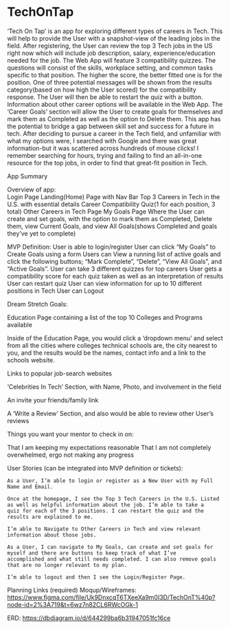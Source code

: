 # TechOnTap

  ‘Tech On Tap’ is an app for exploring different types of careers in Tech. This will help to provide the User with a snapshot-view of the leading jobs in the field. After registering, the User can review the top 3 Tech jobs in the US right now which will include  job description, salary, experience/education needed for the job.  The Web App will feature 3 compatibility quizzes. The questions will consist of the skills, workplace setting, and common tasks specific to that position. The higher the score, the better fitted one is for the position.  One of three potential messages will be shown from the results category(based on how high the User scored) for the compatibility response. The User will then be able to restart the quiz with a button. Information about other career options will be available in the Web App. The ‘Career Goals’ section will allow the User to create goals for themselves and mark them as Completed as well as the option to Delete them.
	 This app has the potential to bridge a gap between skill set and success for a future in tech. After deciding to pursue a career in the Tech field, and unfamiliar with what my options were, I searched with Google and there was great information-but it was scattered across hundreds of mouse clicks! I remember searching for hours, trying and failing to find an all-in-one resource for the top jobs, in order to find that great-fit position in Tech.
   
   
App Summary

Overview of app:  
Login Page
Landing(Home) Page with Nav Bar
Top 3 Careers in Tech in the U.S. with essential details
Career Compatibility Quiz(1 for each position, 3 total)
Other Careers in Tech Page
My Goals Page
Where the User can create and set goals, with the option to mark them as Completed, Delete them, view Current Goals, and view All Goals(shows Completed and goals they’ve yet to complete)
	


MVP Definition: 
User is able to login/register
User can click “My Goals” to Create Goals using a form
Users can View a running list of active goals and click the following buttons; “Mark Complete”, “Delete”, “View All Goals”, and “Active Goals”.
User can take 3 different quizzes for top careers
User gets a compatibility score for each quiz taken as well as an interpretation of results
User can restart quiz
User can view information for up to 10 different positions in Tech
User can Logout



Dream Stretch Goals:

Education Page containing a list of the top 10 Colleges and Programs available

Inside of the Education Page, you would click a ‘dropdown menu’ and select from all the cities where colleges technical schools are, the    city nearest to you, and the results would be the names, contact info and a link to the schools website.
 
Links to popular job-search websites
  
‘Celebrities In Tech’ Section, with Name, Photo, and involvement in the field
  
An invite your friends/family link

A ‘Write a Review’ Section, and also would be able to review other User’s reviews


Things you want your mentor to check in on:

That I am keeping my expectations reasonable
That I am not completely overwhelmed, ergo not making any progress



User Stories (can be integrated into MVP definition or tickets):

	As a User, I’m able to login or register as a New User with my Full Name and Email.
  
	Once at the homepage, I see the Top 3 Tech Careers in the U.S. Listed as well as helpful information about the job. I’m able to take a      quiz for each of the 3 positions. I can restart the quiz and the results are explained to me.
  
	I’m able to Navigate to Other Careers in Tech and view relevant information about those jobs.
  
	As a User, I can navigate to My Goals, can create and set goals for myself and there are buttons to keep track of what I’ve                  accomplished and what still needs completed. I can also remove goals that are no longer relevant to my plan.
  
	I’m able to logout and then I see the Login/Register Page.


Planning Links (required)
Moqup/Wireframes:  
https://www.figma.com/file/Uk9DnxcqT6TXeeXa9m0I3D/TechOnT%40p?node-id=2%3A719&t=6wz7n82CL6RWcOGk-1


ERD: 
https://dbdiagram.io/d/644299ba6b31947051fc16ce
